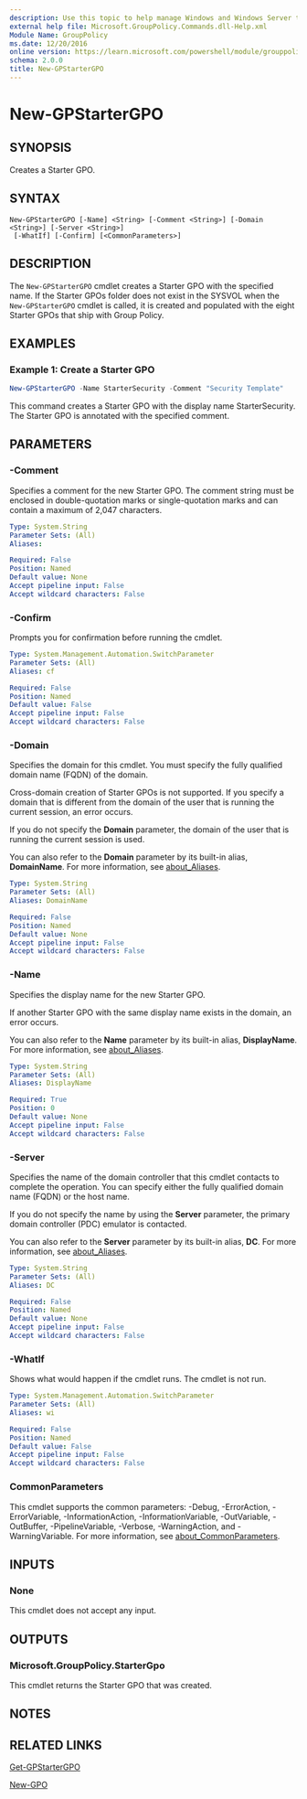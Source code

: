 ```yaml
---
description: Use this topic to help manage Windows and Windows Server technologies with Windows PowerShell.
external help file: Microsoft.GroupPolicy.Commands.dll-Help.xml
Module Name: GroupPolicy
ms.date: 12/20/2016
online version: https://learn.microsoft.com/powershell/module/grouppolicy/new-gpstartergpo?view=windowsserver2025-ps&wt.mc_id=ps-gethelp
schema: 2.0.0
title: New-GPStarterGPO
---
```


# New-GPStarterGPO

## SYNOPSIS

Creates a Starter GPO.

## SYNTAX

```
New-GPStarterGPO [-Name] <String> [-Comment <String>] [-Domain <String>] [-Server <String>]
 [-WhatIf] [-Confirm] [<CommonParameters>]
```

## DESCRIPTION

The `New-GPStarterGPO` cmdlet creates a Starter GPO with the specified name. If the Starter GPOs
folder does not exist in the SYSVOL when the `New-GPStarterGPO` cmdlet is called, it is created
and populated with the eight Starter GPOs that ship with Group Policy.

## EXAMPLES

### Example 1: Create a Starter GPO

```powershell
New-GPStarterGPO -Name StarterSecurity -Comment "Security Template"
```

This command creates a Starter GPO with the display name StarterSecurity. The Starter GPO is
annotated with the specified comment.

## PARAMETERS

### -Comment

Specifies a comment for the new Starter GPO. The comment string must be enclosed in double-quotation
marks or single-quotation marks and can contain a maximum of 2,047 characters.

```yaml
Type: System.String
Parameter Sets: (All)
Aliases:

Required: False
Position: Named
Default value: None
Accept pipeline input: False
Accept wildcard characters: False
```

### -Confirm

Prompts you for confirmation before running the cmdlet.

```yaml
Type: System.Management.Automation.SwitchParameter
Parameter Sets: (All)
Aliases: cf

Required: False
Position: Named
Default value: False
Accept pipeline input: False
Accept wildcard characters: False
```

### -Domain

Specifies the domain for this cmdlet. You must specify the fully qualified domain name (FQDN) of the
domain.

Cross-domain creation of Starter GPOs is not supported. If you specify a domain that is different
from the domain of the user that is running the current session, an error occurs.

If you do not specify the **Domain** parameter, the domain of the user that is running the current
session is used.

You can also refer to the **Domain** parameter by its built-in alias, **DomainName**. For more
information, see [about_Aliases](/powershell/module/microsoft.powershell.core/about/about_aliases).

```yaml
Type: System.String
Parameter Sets: (All)
Aliases: DomainName

Required: False
Position: Named
Default value: None
Accept pipeline input: False
Accept wildcard characters: False
```

### -Name

Specifies the display name for the new Starter GPO.

If another Starter GPO with the same display name exists in the domain, an error occurs.

You can also refer to the **Name** parameter by its built-in alias, **DisplayName**. For more
information, see [about_Aliases](/powershell/module/microsoft.powershell.core/about/about_aliases).

```yaml
Type: System.String
Parameter Sets: (All)
Aliases: DisplayName

Required: True
Position: 0
Default value: None
Accept pipeline input: False
Accept wildcard characters: False
```

### -Server

Specifies the name of the domain controller that this cmdlet contacts to complete the operation. You
can specify either the fully qualified domain name (FQDN) or the host name.

If you do not specify the name by using the **Server** parameter, the primary domain controller
(PDC) emulator is contacted.

You can also refer to the **Server** parameter by its built-in alias, **DC**. For more information,
see [about_Aliases](/powershell/module/microsoft.powershell.core/about/about_aliases).

```yaml
Type: System.String
Parameter Sets: (All)
Aliases: DC

Required: False
Position: Named
Default value: None
Accept pipeline input: False
Accept wildcard characters: False
```

### -WhatIf

Shows what would happen if the cmdlet runs.
The cmdlet is not run.

```yaml
Type: System.Management.Automation.SwitchParameter
Parameter Sets: (All)
Aliases: wi

Required: False
Position: Named
Default value: False
Accept pipeline input: False
Accept wildcard characters: False
```

### CommonParameters

This cmdlet supports the common parameters: -Debug, -ErrorAction, -ErrorVariable,
-InformationAction, -InformationVariable, -OutVariable, -OutBuffer, -PipelineVariable, -Verbose,
-WarningAction, and -WarningVariable. For more information, see
[about_CommonParameters](https://go.microsoft.com/fwlink/?LinkID=113216).

## INPUTS

### None

This cmdlet does not accept any input.

## OUTPUTS

### Microsoft.GroupPolicy.StarterGpo

This cmdlet returns the Starter GPO that was created.

## NOTES

## RELATED LINKS

[Get-GPStarterGPO](./Get-GPStarterGPO.md)

[New-GPO](./New-GPO.md)

